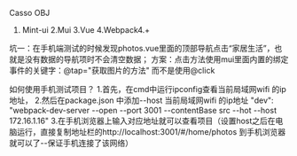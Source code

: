 Casso OBJ


1. Mint-ui
2.Mui
3.Vue
4.Webpack4.+


坑一：在手机端测试的时候发现photos.vue里面的顶部导航点击“家居生活”，也就是没有数据的导航项时不会清空数据；
方案：点击方法使用mui里面内置的绑定事件的关键字：@tap="获取图片的方法" 而不是使用@click

如何使用手机测试项目？
    1.首先，在cmd中运行ipconfig查看当前局域网wifi 的ip地址，
    2.然后在package.json 中添加--host 当前局域网wifi 的ip地址
        "dev": "webpack-dev-server --open --port 3001 --contentBase src --hot --host 172.16.1.16"
    3.在手机浏览器上输入对应地址就可以查看项目（设置host之后在电脑运行，直接复制地址栏的http://localhost:3001/#/home/photos 到手机浏览器就可以了--保证手机连接了该网络）
